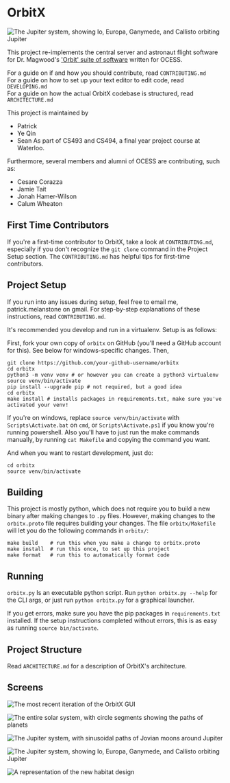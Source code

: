 # OrbitX

![The Jupiter system, showing Io, Europa, Ganymede, and Callisto orbiting Jupiter](https://user-images.githubusercontent.com/1498589/49043539-60230c00-f199-11e8-90d4-4e9553c6c14f.png)

This project re-implements the central server and astronaut flight software for
Dr. Magwood's
['Orbit' suite of software](http://www.wiki.spacesim.org/index.php/Orbit)
written for OCESS.

For a guide on if and how you should contribute, read `CONTRIBUTING.md`  
For a guide on how to set up your text editor to edit code, read `DEVELOPING.md`  
For a guide on how the actual OrbitX codebase is structured, read `ARCHITECTURE.md`

This project is maintained by
- Patrick
- Ye Qin
- Sean
As part of CS493 and CS494, a final year project course at Waterloo.

Furthermore, several members and alumni of OCESS are contributing, such as:
- Cesare Corazza
- Jamie Tait
- Jonah Hamer-Wilson
- Calum Wheaton

## First Time Contributors

If you're a first-time contributor to OrbitX, take a look at `CONTRIBUTING.md`,
especially if you don't recognize the `git clone` command in the Project Setup
section. The `CONTRIBUTING.md` has helpful tips for first-time contributors.

## Project Setup

If you run into any issues during setup, feel free to email me,
patrick.melanstone on gmail. For step-by-step explanations of these
instructions, read `CONTRIBUTING.md`.

It's recommended you develop and run in a virtualenv. Setup is as follows:

First, fork your own copy of `orbitx` on GitHub (you'll need a GitHub account
for this). See below for windows-specific changes. Then,
```
git clone https://github.com/your-github-username/orbitx
cd orbitx
python3 -m venv venv # or however you can create a python3 virtualenv
source venv/bin/activate
pip install --upgrade pip # not required, but a good idea
cd orbitx
make install # installs packages in requirements.txt, make sure you've activated your venv!
```

If you're on windows, replace `source venv/bin/activate` with
`Scripts\Activate.bat` on `cmd`, or `Scripts\Activate.ps1` if you know you're
running powershell. Also you'll have to just run the make commands manually, by running `cat Makefile` and copying the command you want.

And when you want to restart development, just do:

```
cd orbitx
source venv/bin/activate
```

## Building

This project is mostly python, which does not require you to build a new binary
after making changes to `.py` files. However, making changes to the
`orbitx.proto` file requires building your changes. The file `orbitx/Makefile` will
let you do the following commands in `orbitx/`:

```
make build    # run this when you make a change to orbitx.proto
make install  # run this once, to set up this project
make format   # run this to automatically format code
```

## Running

`orbitx.py` Is an executable python script. Run `python orbitx.py --help` for
the CLI args, or just run `python orbitx.py` for a graphical launcher.

If you get errors, make sure you have the pip packages in `requirements.txt`
installed. If the setup instructions completed without errors, this is as easy
as running `source bin/activate`.

## Project Structure

Read `ARCHITECTURE.md` for a description of OrbitX's architecture.

## Screens

![The most recent iteration of the OrbitX GUI](https://user-images.githubusercontent.com/1498589/58850124-1d1b8700-865b-11e9-8be6-4f0013b11a2a.png)

![The entire solar system, with circle segments showing the paths of planets](https://user-images.githubusercontent.com/1498589/48948260-e1f90800-ef01-11e8-9835-f5f472604720.PNG)

![The Jupiter system, with sinusoidal paths of Jovian moons around Jupiter](https://user-images.githubusercontent.com/1498589/48948270-ea514300-ef01-11e8-8f23-4010e6fb7bd3.PNG)

![The Jupiter system, showing Io, Europa, Ganymede, and Callisto orbiting Jupiter](https://user-images.githubusercontent.com/1498589/49043539-60230c00-f199-11e8-90d4-4e9553c6c14f.png)

![A representation of the new habitat design](https://user-images.githubusercontent.com/1498589/51934439-96674c80-23d1-11e9-98a0-9a0213eef2ea.png)

